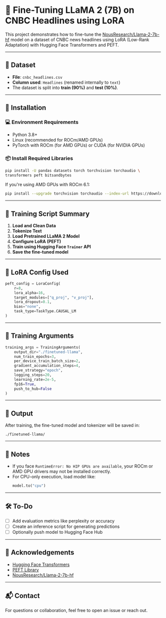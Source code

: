 # 🦙 Fine-Tuning LLaMA 2 (7B) on CNBC Headlines using LoRA

This project demonstrates how to fine-tune the [NousResearch/Llama-2-7b-hf](https://huggingface.co/NousResearch/Llama-2-7b-hf) model on a dataset of CNBC news headlines using LoRA (Low-Rank Adaptation) with Hugging Face Transformers and PEFT.

---

## 📁 Dataset

- **File**: `cnbc_headlines.csv`
- **Column used**: `Headlines` (renamed internally to `text`)
- The dataset is split into **train (90%)** and **test (10%)**.

---

## 🔧 Installation

### 💻 Environment Requirements

- Python 3.8+
- Linux (recommended for ROCm/AMD GPUs)
- PyTorch with ROCm (for AMD GPUs) or CUDA (for NVIDIA GPUs)

### 📦 Install Required Libraries

```bash
pip install -U pandas datasets torch torchvision torchaudio \
transformers peft bitsandbytes
```

If you're using AMD GPUs with ROCm 6.1:

```bash
pip install --upgrade torchvision torchaudio --index-url https://download.pytorch.org/whl/rocm6.1/
```

---

## 🚀 Training Script Summary

1. **Load and Clean Data**
2. **Tokenize Text**
3. **Load Pretrained LLaMA 2 Model**
4. **Configure LoRA (PEFT)**
5. **Train using Hugging Face `Trainer` API**
6. **Save the fine-tuned model**

---

## 🔁 LoRA Config Used

```python
peft_config = LoraConfig(
    r=8,
    lora_alpha=16,
    target_modules=["q_proj", "v_proj"],
    lora_dropout=0.1,
    bias="none",
    task_type=TaskType.CAUSAL_LM
)
```

---

## 🧠 Training Arguments

```python
training_args = TrainingArguments(
    output_dir="./finetuned-llama",
    num_train_epochs=3,
    per_device_train_batch_size=2,
    gradient_accumulation_steps=4,
    save_strategy="epoch",
    logging_steps=20,
    learning_rate=2e-5,
    fp16=True,
    push_to_hub=False
)
```

---

## 💾 Output

After training, the fine-tuned model and tokenizer will be saved in:

```
./finetuned-llama/
```

---

## 📌 Notes

- If you face `RuntimeError: No HIP GPUs are available`, your ROCm or AMD GPU drivers may not be installed correctly.
- For CPU-only execution, load model like:
  ```python
  model.to("cpu")
  ```

---

## 🛠️ To-Do

- [ ] Add evaluation metrics like perplexity or accuracy
- [ ] Create an inference script for generating predictions
- [ ] Optionally push model to Hugging Face Hub

---

## 🙏 Acknowledgements

- [Hugging Face Transformers](https://github.com/huggingface/transformers)
- [PEFT Library](https://github.com/huggingface/peft)
- [NousResearch/Llama-2-7b-hf](https://huggingface.co/NousResearch/Llama-2-7b-hf)

---

## 📬 Contact

For questions or collaboration, feel free to open an issue or reach out.
